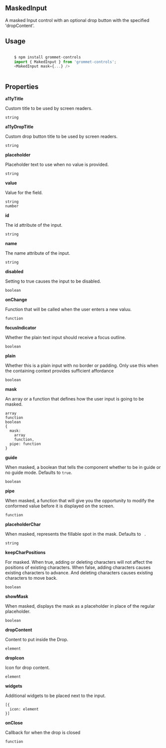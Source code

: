 ## MaskedInput
A masked Input control with an optional drop button with the specified 'dropContent'.

## Usage

```javascript

    $ npm install grommet-controls 
    import { MakedInput } from 'grommet-controls';
    <MakedInput mask={...} />
    
```

## Properties

**a11yTitle**

Custom title to be used by screen readers.

```
string
```

**a11yDropTitle**

Custom drop button title to be used by screen readers.

```
string
```

**placeholder**

Placeholder text to use when no value is provided.

```
string
```

**value**

Value for the field.

```
string
number
```

**id**

The id attribute of the input.

```
string
```

**name**

The name attribute of the input.

```
string
```

**disabled**

Setting to true causes the input to be disabled.

```
boolean
```

**onChange**

Function that will be called when the user enters a new valuu.

```
function
```

**focusIndicator**

Whether the plain text input should receive a focus outline.

```
boolean
```

**plain**

Whether this is a plain input with no border or padding.
Only use this when the containing context provides sufficient affordance

```
boolean
```

**mask**

An array or a function that defines how the user input is going to be masked.

```
array
function
boolean
{
  mask: 
    array
    function,
  pipe: function
}
```

**guide**

When masked, a boolean that tells the component whether to be in guide or no guide mode. Defaults to `true`.

```
boolean
```

**pipe**

When masked, a function that will give you the opportunity to modify the conformed value before it is displayed on the screen.

```
function
```

**placeholderChar**

When masked, represents the fillable spot in the mask. Defaults to ` `.

```
string
```

**keepCharPositions**

For masked. When true, adding or deleting characters will not affect the positions of existing characters.
      When false, adding characters causes existing characters to advance. And deleting characters causes existing characters to move back.

```
boolean
```

**showMask**

When masked, displays the mask as a placeholder in place of the regular placeholder.

```
boolean
```

**dropContent**

Content to put inside the Drop.

```
element
```

**dropIcon**

Icon for drop content.

```
element
```

**widgets**

Additional widgets to be placed next to the input.

```
[{
  icon: element
}]
```

**onClose**

Callback for when the drop is closed

```
function
```
  